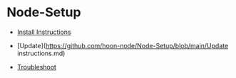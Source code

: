 # Node-Setup

- [Install Instructions](https://github.com/hoon-node/Node-Setup/blob/main/Speedrun%20Any%25.md)

- [Update](https://github.com/hoon-node/Node-Setup/blob/main/Update instructions.md)

- [Troubleshoot](https://github.com/hoon-node/Node-Setup/blob/main/Troubleshoot.md)


